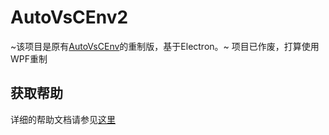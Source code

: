 # AutoVsCEnv2
~该项目是原有[AutoVsCEnv](https://github.com/SDchao/AutoVScodeCEnvironment)的重制版，基于Electron。~
项目已作废，打算使用WPF重制


## 获取帮助
详细的帮助文档请参见[这里](https://github.com/SDchao/AutoVsCEnv2/blob/master/README_inProject.md)
